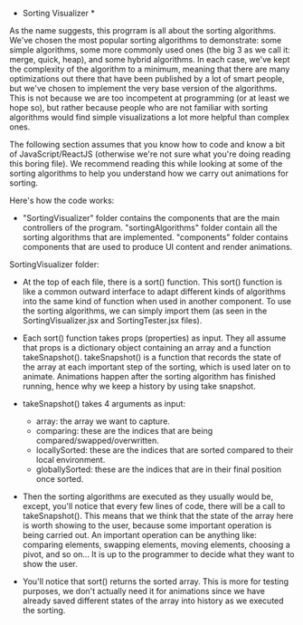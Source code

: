* Sorting Visualizer *

As the name suggests, this progrram is all about the sorting algorithms. We've chosen the most popular 
sorting algorithms to demonstrate: some simple algorithms, some more commonly used ones (the big 3 as we 
call it: merge, quick, heap), and some hybrid algorithms. In each case, we've kept the complexity of 
the algorithm to a minimum, meaning that there are many optimizations out there that have been published 
by a lot of smart people, but we've chosen to implement the very base version of the algorithms. This is
not because we are too incompetent at programming (or at least we hope so), but rather because people who
are not familiar with sorting algorithms would find simple visualizations a lot more helpful than complex
ones.

The following section assumes that you know how to code and know a bit of JavaScript/ReactJS (otherwise
we're not sure what you're doing reading this boring file). We recommend reading this while looking at 
some of the sorting algorithms to help you understand how we carry out animations for sorting. 

Here's how the code works:

- "SortingVisualizer" folder contains the components that are the main controllers of the program. 
"sortingAlgorithms" folder contain all the sorting algorithms that are implemented. "components" folder
contains components that are used to produce UI content and render animations.

SortingVisualizer folder:
- At the top of each file, there is a sort() function. This sort() function is like a common outward 
interface to adapt different kinds of algorithms into the same kind of function when used in another
component. To use the sorting algorithms, we can simply import them (as seen in the SortingVisualizer.jsx
and SortingTester.jsx files). 

- Each sort() function takes props (properties) as input. They all assume that props is a dictionary 
object containing an array and a function takeSnapshot(). takeSnapshot() is a function that records
the state of the array at each important step of the sorting, which is used later on to animate. 
Animations happen after the sorting algorithm has finished running, hence why we keep a history by using
take snapshot.

- takeSnapshot() takes 4 arguments as input:
  - array: the array we want to capture.
  - comparing: these are the indices that are being compared/swapped/overwritten.
  - locallySorted: these are the indices that are sorted compared to their local environment.
  - globallySorted: these are the indices that are in their final position once sorted.

- Then the sorting algorithms are executed as they usually would be, except, you'll notice that every
few lines of code, there will be a call to takeSnapshot(). This means that we think that the state of
the array here is worth showing to the user, because some important operation is being carried out. An
important operation can be anything like: comparing elements, swapping elements, moving elements, 
choosing a pivot, and so on... It is up to the programmer to decide what they want to show the user.

- You'll notice that sort() returns the sorted array. This is more for testing purposes, we don't 
actually need it for animations since we have already saved different states of the array into 
history as we executed the sorting.
